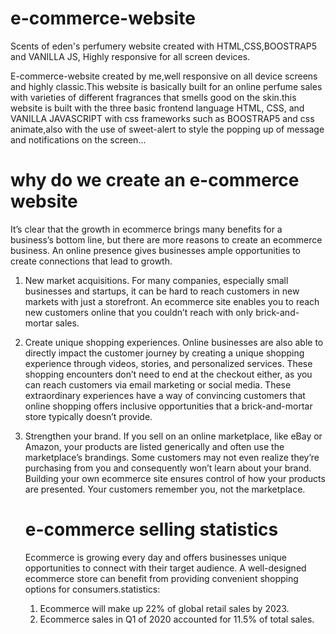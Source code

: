 # e-commerce-website
Scents of eden's perfumery website created with HTML,CSS,BOOSTRAP5 and VANILLA JS, Highly responsive for all screen devices.

E-commerce-website created by me,well responsive on all device screens and highly classic.This website is basically built for an online perfume sales with varieties of different fragrances that smells good on the skin.this website is built with the three basic frontend language HTML, CSS, and VANILLA JAVASCRIPT with css frameworks such as BOOSTRAP5 and css animate,also with the use of sweet-alert to style the popping up of message and notifications on the screen...

# why do we create an e-commerce website

It’s clear that the growth in ecommerce brings many benefits for a business’s bottom line, but there are more reasons to create an ecommerce business. An online presence gives businesses ample opportunities to create connections that lead to growth.

1. New market acquisitions.
   For many companies, especially small businesses and startups, it can be hard to reach customers in new markets with just a storefront. An ecommerce site enables you to reach new customers online that you couldn’t reach with only brick-and-mortar sales.
   
2. Create unique shopping experiences.
   Online businesses are also able to directly impact the customer journey by creating a unique shopping experience through videos, stories, and personalized services. These shopping encounters don’t need to end at the checkout either, as you can reach customers via email marketing or social media. These extraordinary experiences have a way of convincing customers that online shopping offers inclusive opportunities that a brick-and-mortar store typically doesn’t provide.
   
3. Strengthen your brand.
   If you sell on an online marketplace, like eBay or Amazon, your products are listed generically and often use the marketplace’s brandings. Some customers may not even realize they’re purchasing from you and consequently won’t learn about your brand. Building your own ecommerce site ensures control of how your products are presented. Your customers remember you, not the marketplace.

   # e-commerce selling statistics
    Ecommerce is growing every day and offers businesses unique opportunities to connect with their target audience. A well-designed ecommerce store can benefit from providing convenient shopping options for consumers.statistics:

   1. Ecommerce will make up 22% of global retail sales by 2023.
   2. Ecommerce sales in Q1 of 2020 accounted for 11.5% of total sales.

    
   
